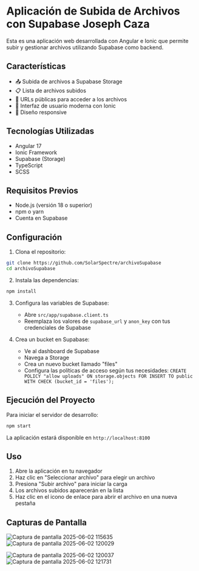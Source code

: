 # Aplicación de Subida de Archivos con Supabase Joseph Caza

Esta es una aplicación web desarrollada con Angular e Ionic que permite subir y gestionar archivos utilizando Supabase como backend.

## Características

- 📤 Subida de archivos a Supabase Storage
- 📋 Lista de archivos subidos
- 🔗 URLs públicas para acceder a los archivos
- 🎨 Interfaz de usuario moderna con Ionic
- 📱 Diseño responsive

## Tecnologías Utilizadas

- Angular 17
- Ionic Framework
- Supabase (Storage)
- TypeScript
- SCSS

## Requisitos Previos

- Node.js (versión 18 o superior)
- npm o yarn
- Cuenta en Supabase

## Configuración

1. Clona el repositorio:
```bash
git clone https://github.com/SolarSpectre/archivoSupabase
cd archivoSupabase
```

2. Instala las dependencias:
```bash
npm install
```

3. Configura las variables de Supabase:
   - Abre `src/app/supabase.client.ts`
   - Reemplaza los valores de `supabase_url` y `anon_key` con tus credenciales de Supabase

4. Crea un bucket en Supabase:
   - Ve al dashboard de Supabase
   - Navega a Storage
   - Crea un nuevo bucket llamado "files"
   - Configura las políticas de acceso según tus necesidades: `CREATE POLICY "allow uploads" ON storage.objects FOR INSERT TO public WITH CHECK (bucket_id = 'files');`

## Ejecución del Proyecto

Para iniciar el servidor de desarrollo:

```bash
npm start
```

La aplicación estará disponible en `http://localhost:8100`

## Uso

1. Abre la aplicación en tu navegador
2. Haz clic en "Seleccionar archivo" para elegir un archivo
3. Presiona "Subir archivo" para iniciar la carga
4. Los archivos subidos aparecerán en la lista
5. Haz clic en el icono de enlace para abrir el archivo en una nueva pestaña

## Capturas de Pantalla

![Captura de pantalla 2025-06-02 115635](https://github.com/user-attachments/assets/64370999-ae5e-4712-906c-3d8857e3db25)![Captura de pantalla 2025-06-02 120029](https://github.com/user-attachments/assets/479aefff-19db-469a-ae2e-623f6108a749)

![Captura de pantalla 2025-06-02 120037](https://github.com/user-attachments/assets/7906b74f-7445-4f2e-84e2-88f81677262f)![Captura de pantalla 2025-06-02 121731](https://github.com/user-attachments/assets/9f32ae41-88c2-47f0-bfa1-c1687bcf644d)
